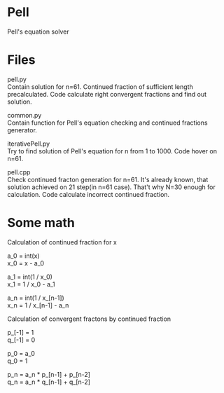 Pell
====

Pell's equation solver

Files
=====

pell.py  
Contain solution for n=61. Continued fraction of sufficient length precalculated. Code calculate right convergent fractions and find out solution.

common.py  
Contain function for Pell's equation checking and continued fractions generator.

iterativePell.py   
Try to find solution of Pell's equation for n from 1 to 1000. Code hover on n=61.

pell.cpp   
Check continued fracton generation for n=61. It's already known, that solution achieved on 21 step(in n=61 case). That't why N=30 enough for calculation. Code calculate incorrect continued fraction.


Some math
============

Calculation of continued fraction for x

a_0 = int(x)              
x_0 = x - a_0


a_1 = int(1 / x_0)        
x_1 = 1 / x_0 - a_1


a_n = int(1 / x_[n-1])    
x_n = 1 / x_[n-1] - a_n


Calculation of convergent fractons by continued fraction

p_[-1] = 1       
q_[-1] = 0         


p_0 = a_0      
q_0 = 1


p_n = a_n * p_[n-1] + p_[n-2]       
q_n = a_n * q_[n-1] + q_[n-2]
